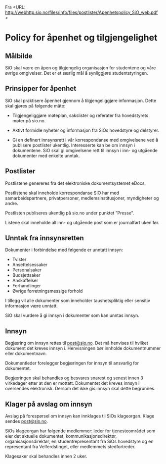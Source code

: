 Fra
<URL: http://webhttp.sio.no/files/info/files/postlister/Apenhetspolicy_SiO_web.pdf >

Policy for åpenhet og tilgjengelighet
=====================================

Målbilde
--------
SiO skal være en åpen og tilgjengelig organisasjon for studentene og
våre øvrige omgivelser. Det er et særlig mål å synliggjøre
studentstyringen.

Prinsipper for åpenhet
----------------------
SiO skal praktisere åpenhet gjennom å tilgjengeliggjøre
informasjon. Dette skal gjøres på følgende måte:

 * Tilgjengeliggjøre møteplan, sakslister og referater fra
   hovedstyrets møter på sio.no.

 * Aktivt formidle nyheter og informasjon fra SiOs hovedstyre og
   delstyrer.

 * Gi en definert innsynsrett i vår korrespondanse med omgivelsene ved
   å publisere postlister ukentlig. Interesserte kan be om innsyn i
   dokumentene. SiO skal gi omgivelsene rett til innsyn i inn- og
   utgående dokumenter med enkelte unntak.

Postlister
----------
Postlistene genereres fra det elektroniske dokumentsystemet eDocs.

Postlistene skal inneholde korrespondanse SIO har med
samarbeidspartnere, privatpersoner, medlemsinstitusjoner, myndigheter
og andre.

Postlisten publiseres ukentlig på sio.no under punktet ”Presse”.

Listene skal inneholde all inn- og utgående post som er journalført
uken før.

Unntak fra innsynsretten
------------------------
Dokumenter i forbindelse med følgende er unntatt innsyn:

 * Tvister
 * Ansettelsessaker
 * Personalsaker
 * Budsjettsaker
 * Anskaffelser
 * Forhandlinger
 * Øvrige forretningsmessige forhold

I tillegg vil alle dokumenter som inneholder taushetspliktig eller
sensitiv informasjon være unntatt.

SiO skal vurdere å gi innsyn i dokumenter som kan unntas innsyn.

Innsyn
------
Begjæring om innsyn rettes til post@sio.no. Det må henvises til
hvilket dokument det kreves innsyn i. Henvisningen bør innholde
dokumentnummer eller dokumentnavn.

Dokumentleder forelegger begjæringen for innsyn til ansvarlig for dokumentet.

Begjæringen skal behandles og besvares snarest og senest innen 3
virkedager etter at den er mottatt. Dokumentet det kreves innsyn i
oversendes elektronisk. Dersom det ikke gis innsyn skal dette
begrunnes.

Klager på avslag om innsyn
--------------------------
Avslag på forespørsel om innsyn kan innklages til SiOs klageorgan. Klage sendes
post@sio.no.

SiOs klageorgan har følgende medlemmer: leder for tjenesteområdet som
eier det aktuelle dokumentet, kommunikasjonsdirektør,
organisasjonsdirektør, en studentrepresentant fra SiOs hovedstyre og
en representant fra Velferdstinget, eller medlemmets stedfortreder.

Klagesaker skal behandles innen 2 uker.
